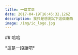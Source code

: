 ```yaml
---
title: 一篇文章
date: 2017-04-19T16:45:32.126Z
description: 我只是想測試下這個東西
image: /img/ic_logo.jpg
---
```


\## 哈哈

\*這是一段話吧\*